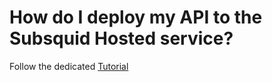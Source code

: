 # How do I deploy my API to the Subsquid Hosted service?

Follow the dedicated [Tutorial](../tutorial/deploy-your-squid.md)
